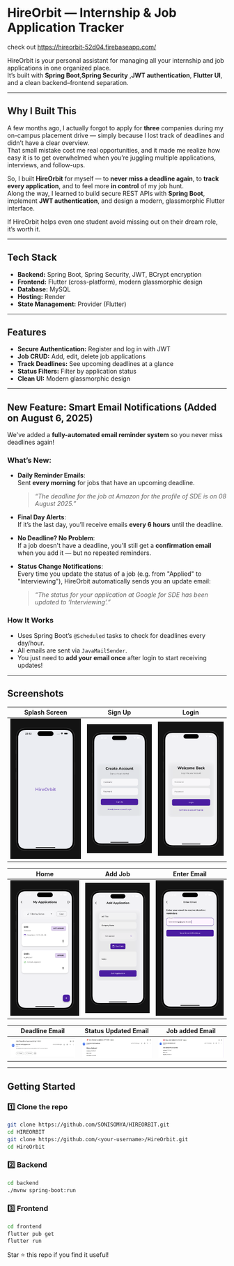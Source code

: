 # HireOrbit — Internship & Job Application Tracker
check out https://hireorbit-52d04.firebaseapp.com/


HireOrbit is your personal assistant for managing all your internship and job applications in one organized place.  
It’s built with **Spring Boot**,**Spring Security** ,**JWT authentication**, **Flutter UI**, and a clean backend–frontend separation.

---

##  Why I Built This

A few months ago, I actually forgot to apply for **three** companies during my on-campus placement drive — simply because I lost track of deadlines and didn’t have a clear overview.  
That small mistake cost me real opportunities, and it made me realize how easy it is to get overwhelmed when you’re juggling multiple applications, interviews, and follow-ups.

So, I built **HireOrbit** for myself — to **never miss a deadline again**, to **track every application**, and to feel more **in control** of my job hunt.  
Along the way, I learned to build secure REST APIs with **Spring Boot**, implement **JWT authentication**, and design a modern, glassmorphic Flutter interface.

If HireOrbit helps even one student avoid missing out on their dream role, it’s worth it.

---

## Tech Stack

- **Backend:** Spring Boot, Spring Security, JWT, BCrypt encryption
- **Frontend:** Flutter (cross-platform), modern glassmorphic design
- **Database:** MySQL
- **Hosting:** Render
- **State Management:** Provider (Flutter)

---

## Features

-  **Secure Authentication:** Register and log in with JWT
-  **Job CRUD:** Add, edit, delete job applications
-  **Track Deadlines:** See upcoming deadlines at a glance
-  **Status Filters:** Filter by application status
-  **Clean UI:** Modern glassmorphic design

---

##  New Feature: Smart Email Notifications (Added on August 6, 2025)

We've added a **fully-automated email reminder system** so you never miss deadlines again!

### What’s New:

- **Daily Reminder Emails**:  
  Sent **every morning** for jobs that have an upcoming deadline.  
  > _“The deadline for the job at Amazon for the profile of SDE is on 08 August 2025.”_

- **Final Day Alerts**:  
  If it’s the last day, you’ll receive emails **every 6 hours** until the deadline.

- **No Deadline? No Problem**:  
  If a job doesn't have a deadline, you'll still get a **confirmation email** when you add it — but no repeated reminders.

- **Status Change Notifications**:  
  Every time you update the status of a job (e.g. from "Applied" to "Interviewing"), HireOrbit automatically sends you an update email:
  > _“The status for your application at Google for SDE has been updated to ‘Interviewing’.”_

### How It Works

- Uses Spring Boot’s `@Scheduled` tasks to check for deadlines every day/hour.
- All emails are sent via `JavaMailSender`.
- You just need to **add your email once** after login to start receiving updates!

---

## Screenshots

| Splash Screen | Sign Up | Login |
|---------------|---------|-------|
| ![Splash](./screenshots/splash.png?v3) | ![SignUp](./screenshots/sign_up.png?v3) | ![Login](./screenshots/login.png) |

| Home | Add Job | Enter Email |
|------|---------|----------|
| ![Home](./screenshots/home.png) | ![Add](./screenshots/addjob.png) | ![Add](./screenshots/enter_email.png) | 

| Deadline Email | Status Updated Email | Job added Email |
|----------------|-----------------------|----------|
| ![Deadline](./screenshots/deadline.png) | ![Updated](./screenshots/job_status_updated.png) |![Card](./screenshots/job_added.png) |

---

## Getting Started

### 1️⃣ Clone the repo

```bash
git clone https://github.com/SONISOMYA/HIREORBIT.git
cd HIREORBIT
git clone https://github.com/<your-username>/HireOrbit.git
cd HireOrbit
```
### 2️⃣ Backend
```bash
cd backend
./mvnw spring-boot:run
```
### 3️⃣ Frontend
```bash
cd frontend
flutter pub get
flutter run
```
Star ⭐ this repo if you find it useful!
